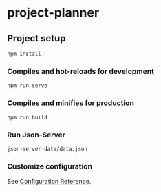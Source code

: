 # project-planner

## Project setup
```
npm install
```

### Compiles and hot-reloads for development
```
npm run serve
```

### Compiles and minifies for production
```
npm run build
```

### Run Json-Server
```
json-server data/data.json
```
### Customize configuration
See [Configuration Reference](https://cli.vuejs.org/config/).
